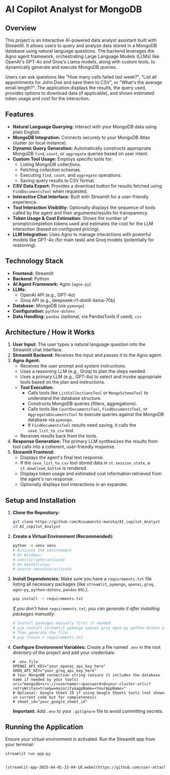 # AI Copilot Analyst for MongoDB

## Overview

This project is an interactive AI-powered data analyst assistant built with Streamlit. It allows users to query and analyze data stored in a MongoDB database using natural language questions. The backend leverages the Agno agent framework, orchestrating Large Language Models (LLMs) like OpenAI's GPT-4o and Groq's Llama models, along with custom tools, to dynamically generate and execute MongoDB queries.

Users can ask questions like "How many calls failed last week?", "List all appointments for John Doe and save them to CSV", or "What's the average email length?". The application displays the results, the query used, provides options to download data (if applicable), and shows estimated token usage and cost for the interaction.

## Features

*   **Natural Language Querying:** Interact with your MongoDB data using plain English.
*   **MongoDB Integration:** Connects securely to your MongoDB Atlas cluster (or local instance).
*   **Dynamic Query Generation:** Automatically constructs appropriate MongoDB `find`, `count`, or `aggregate` queries based on user intent.
*   **Custom Tool Usage:** Employs specific tools for:
    *   Listing MongoDB collections.
    *   Fetching collection schemas.
    *   Executing `find`, `count`, and `aggregate` operations.
    *   Saving query results to CSV format.
*   **CSV Data Export:** Provides a download button for results fetched using `FindDocumentsTool` when requested.
*   **Interactive Chat Interface:** Built with Streamlit for a user-friendly experience.
*   **Tool Interaction Visibility:** Optionally displays the sequence of tools called by the agent and their arguments/results for transparency.
*   **Token Usage & Cost Estimation:** Shows the number of prompt/completion tokens used and estimates the cost for the LLM interaction (based on configured pricing).
*   **LLM Integration:** Uses Agno to manage interactions with powerful models like GPT-4o (for main task) and Groq models (potentially for reasoning).

## Technology Stack

*   **Frontend:** Streamlit
*   **Backend:** Python
*   **AI Agent Framework:** Agno (`agno-py`)
*   **LLMs:**
    *   OpenAI API (e.g., GPT-4o)
    *   Groq API (e.g., deepseek-r1-distill-llama-70b)
*   **Database:** MongoDB (via `pymongo`)
*   **Configuration:** `python-dotenv`
*   **Data Handling:** `pandas` (optional, via PandasTools if used), `csv`

## Architecture / How it Works

1.  **User Input:** The user types a natural language question into the Streamlit chat interface.
2.  **Streamlit Backend:** Receives the input and passes it to the Agno agent.
3.  **Agno Agent:**
    *   Receives the user prompt and system instructions.
    *   Uses a reasoning LLM (e.g., Groq) to plan the steps needed.
    *   Uses a primary LLM (e.g., GPT-4o) to select and invoke appropriate tools based on the plan and instructions.
    *   **Tool Execution:**
        *   Calls tools like `ListCollectionsTool` or `MongoSchemaTool` to understand the database structure.
        *   Constructs MongoDB queries (filters, aggregations).
        *   Calls tools like `CountDocumentsTool`, `FindDocumentsTool`, or `AggregateDocumentsTool` to execute queries against the MongoDB database via `pymongo`.
        *   If `FindDocumentsTool` results need saving, it calls the `save_list_to_csv` tool.
    *   Receives results back from the tools.
4.  **Response Generation:** The primary LLM synthesizes the results from tool calls into a coherent, user-friendly response.
5.  **Streamlit Frontend:**
    *   Displays the agent's final text response.
    *   If the `save_list_to_csv` tool stored data in `st.session_state`, a `st.download_button` is rendered.
    *   Displays token usage and estimated cost information retrieved from the agent's run response.
    *   Optionally displays tool interactions in an expander.

## Setup and Installation

1.  **Clone the Repository:**
    ```bash
    git clone https://github.com/Kusumanchi-monika/AI_copilot_Analyst
    cd AI_copilot_Analyst
    ```

2.  **Create a Virtual Environment (Recommended):**
    ```bash
    python -m venv venv
    # Activate the environment
    # On Windows:
    # venv\Scripts\activate
    # On macOS/Linux:
    # source venv/bin/activate
    ```

3.  **Install Dependencies:**
    Make sure you have a `requirements.txt` file listing all necessary packages (like `streamlit`, `pymongo`, `openai`, `groq`, `agno-py`, `python-dotenv`, `pandas` etc.).
    ```bash
    pip install -r requirements.txt
    ```
    *If you don't have `requirements.txt`, you can generate it after installing packages manually:*
    ```bash
    # Install packages manually first if needed:
    # pip install streamlit pymongo openai groq agno-py python-dotenv pandas "pymongo[srv]" # Add others as needed
    # Then generate the file:
    # pip freeze > requirements.txt
    ```

4.  **Configure Environment Variables:**
    Create a file named `.env` in the root directory of the project and add your credentials:
    ```dotenv
    # .env file
    OPENAI_API_KEY="your_openai_api_key_here"
    GROQ_API_KEY="your_groq_api_key_here"
    # Your MongoDB connection string (ensure it includes the database name if needed by your tools)
    uri="mongodb+srv://<username>:<password>@<your-cluster-url>/?retryWrites=true&w=majority&appName=<YourAppName>"
    # Optional: Google Sheet ID if using Google Sheets tools (not shown in current code but for completeness)
    # sheet_id="your_google_sheet_id"
    ```
    **Important:** Add `.env` to your `.gitignore` file to avoid committing secrets.

## Running the Application

Ensure your virtual environment is activated. Run the Streamlit app from your terminal:

```bash
streamlit run app.py


[streamlit-app-2025-04-01-23-04-10.webm](https://github.com/user-attachments/assets/c93808bb-9005-4d3f-a6ef-e8602c97ea95)

